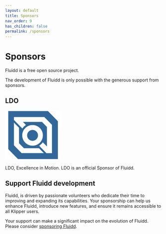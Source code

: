 ```yaml
---
layout: default
title: Sponsors
nav_order: 9
has_children: false
permalink: /sponsors
---
```


# Sponsors

Fluidd is a free open source project.

The development of Fluidd is only possible with the generous support from sponsors.

## LDO

[![LDO Motors](../assets/images/logo_ldo.svg "LDO Motors")](https://ldomotors.com/)

LDO, Excellence in Motion. LDO is an official Sponsor of Fluidd.

## Support Fluidd development

Fluidd, is driven by passionate volunteers who dedicate their time to improving and expanding its capabilities. Your sponsorship can help us enhance Fluidd, introduce new features, and ensure it remains accessible to all Klipper users.

Your support can make a significant impact on the evolution of Fluidd. Please consider [sponsoring Fluidd](https://github.com/sponsors/fluidd-core).
